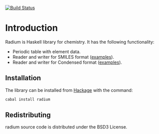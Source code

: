 [![Build Status](https://travis-ci.org/klangner/radium.svg?branch=master)](https://travis-ci.org/klangner/radium)

# Introduction

Radium is Haskell library for chemistry.
It has the following functionality:
* Periodic table with element data.
* Reader and writer for SMILES format ([examples](https://github.com/klangner/radium/blob/master/test-src/Radium/Formats/SmilesSpec.hs)).
* Reader and writer for Condensed format ([examples](https://github.com/klangner/radium/blob/master/test-src/Radium/Formats/CondensedSpec.hs)).


## Installation
The library can be installed from [Hackage](http://hackage.haskell.org/package/radium) with the command:

```sh
cabal install radium
```

## Redistributing

radium source code is distributed under the BSD3 License.
